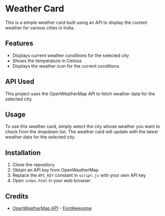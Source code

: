 # Weather Card 
This is a simple weather card built using an API to display the current weather for various cities in India. 
## Features 
- Displays current weather conditions for the selected city 
- Shows the temperature in Celsius 
- Displays the weather icon for the current conditions 
## API Used 
This project uses the OpenWeatherMap API to fetch weather data for the selected city. 
## Usage 
To use this weather card, simply select the city whose weather you want to check from the dropdown list. The weather card will update with the latest weather data for the selected city. 
## Installation 
1. Clone the repository 
2. Obtain an API key from OpenWeatherMap 
3. Replace the `API_KEY` constant in `script.js` with your own API key 
4. Open `index.html` in your web browser 
## Credits 
- [OpenWeatherMap API](https://openweathermap.org/) - [FontAwesome](https://fontawesome.com/)
